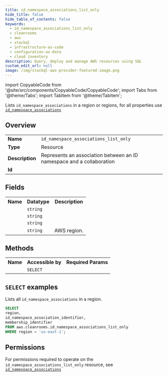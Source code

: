 ```yaml
---
title: id_namespace_associations_list_only
hide_title: false
hide_table_of_contents: false
keywords:
  - id_namespace_associations_list_only
  - cleanrooms
  - aws
  - stackql
  - infrastructure-as-code
  - configuration-as-data
  - cloud inventory
description: Query, deploy and manage AWS resources using SQL
custom_edit_url: null
image: /img/stackql-aws-provider-featured-image.png
---
```


import CopyableCode from '@site/src/components/CopyableCode/CopyableCode';
import Tabs from '@theme/Tabs';
import TabItem from '@theme/TabItem';

Lists <code>id_namespace_associations</code> in a region or regions, for all properties use <a href="/services/serviceName/id_namespace_associations/"><code>id_namespace_associations</code></a>

## Overview
<table>
<tbody>
<tr><td><b>Name</b></td><td><code>id_namespace_associations_list_only</code></td></tr>
<tr><td><b>Type</b></td><td>Resource</td></tr>
<tr><td><b>Description</b></td><td>Represents an association between an ID namespace and a collaboration</td></tr>
<tr><td><b>Id</b></td><td><CopyableCode code="aws.cleanrooms.id_namespace_associations_list_only" /></td></tr>
</tbody>
</table>

## Fields
<table>
<tbody>
<tr><th>Name</th><th>Datatype</th><th>Description</th></tr><tr><td><CopyableCode code="id_namespace_association_identifier" /></td><td><code>string</code></td><td></td></tr>
<tr><td><CopyableCode code="membership_identifier" /></td><td><code>string</code></td><td></td></tr>
<tr><td><CopyableCode code="name" /></td><td><code>string</code></td><td></td></tr>
<tr><td><CopyableCode code="region" /></td><td><code>string</code></td><td>AWS region.</td></tr>
</tbody>
</table>

## Methods

<table>
<tbody>
  <tr>
    <th>Name</th>
    <th>Accessible by</th>
    <th>Required Params</th>
  </tr>
  <tr>
    <td><CopyableCode code="list_resources" /></td>
    <td><code>SELECT</code></td>
    <td><CopyableCode code="region" /></td>
  </tr>
</tbody>
</table>

## `SELECT` examples
Lists all <code>id_namespace_associations</code> in a region.
```sql
SELECT
region,
id_namespace_association_identifier,
membership_identifier
FROM aws.cleanrooms.id_namespace_associations_list_only
WHERE region = 'us-east-1';
```


## Permissions

For permissions required to operate on the <code>id_namespace_associations_list_only</code> resource, see <a href="/services/cleanrooms/id_namespace_associations/#permissions"><code>id_namespace_associations</code></a>

